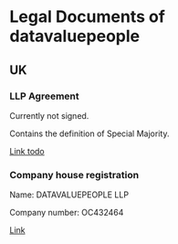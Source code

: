 # Legal Documents of datavaluepeople

## UK
### LLP Agreement
Currently not signed.

Contains the definition of Special Majority. 

[Link todo]()

### Company house registration
Name: DATAVALUEPEOPLE LLP

Company number: OC432464

[Link](https://find-and-update.company-information.service.gov.uk/company/OC432464)
